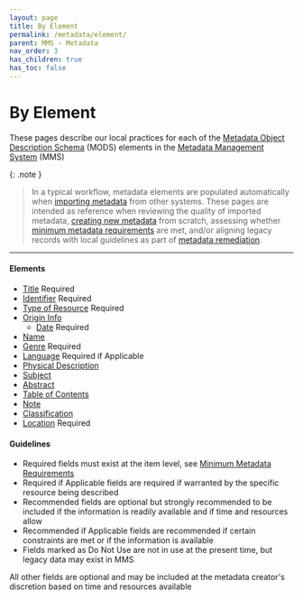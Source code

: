 ```yaml
---
layout: page
title: By Element
permalink: /metadata/element/
parent: MMS › Metadata
nav_order: 3
has_children: true
has_toc: false
---
```


# By Element
These pages describe our local practices for each of the [Metadata Object Description Schema](/metadata-documentation/resources/glossary/#metadata-object-description-schema) (MODS) elements in the [Metadata Management System](/metadata-documentation/resources/glossary/#metadata-management-system) (MMS)

{: .note }
> In a typical workflow, metadata elements are populated automatically when [importing metadata](/metadata-documentation/workflows/import/) from other systems. These pages are intended as reference when reviewing the quality of imported metadata, [creating new metadata](/metadata-documentation/workflows/create/) from scratch, assessing whether [minimum metadata requirements](/metadata-documentation/metadata/guidelines/#minimum-metadata-requirements) are met, and/or aligning legacy records with local guidelines as part of [metadata remediation](/metadata-documentation/workflows/remediation/).

---

#### Elements
- [Title](/metadata-documentation/metadata/element/title/) <span class="label label-blue fs-1 mb-1 mx-1">Required</span>
- [Identifier](/metadata-documentation/metadata/element/identifier/) <span class="label label-blue fs-1 mb-1 mx-1">Required</span>
- [Type of Resource](/metadata-documentation/metadata/element/type-of-resource/) <span class="label label-blue fs-1 mb-1 mx-1">Required</span>
- [Origin Info](/metadata-documentation/metadata/element/origin-info/)
    - [Date](/metadata-documentation/metadata/element/origin-info/#date) <span class="label label-blue fs-1 mb-1 mx-1">Required</span>
- [Name](/metadata-documentation/metadata/element/name/)
- [Genre](/metadata-documentation/metadata/element/genre/) <span class="label label-blue fs-1 mb-1 mx-1">Required</span>
- [Language](/metadata-documentation/metadata/element/language/) <span class="label label-blue fs-1 mb-1 mx-1">Required if Applicable</span>
- [Physical Description](/metadata-documentation/metadata/element/physical-description/)
- [Subject](/metadata-documentation/metadata/element/subject/)
- [Abstract](/metadata-documentation/metadata/element/abstract/)
- [Table of Contents](/metadata-documentation/metadata/element/table-of-contents/)
- [Note](/metadata-documentation/metadata/element/note/)
- [Classification](/metadata-documentation/metadata/element/classification/)
- [Location](/metadata-documentation/metadata/element/location/) <span class="label label-blue fs-1 mb-1 mx-1">Required</span>

#### Guidelines

- <span class="label label-blue fs-1 mb-1 mx-1">Required</span> fields must exist at the item level, see [Minimum Metadata Requirements](/metadata-documentation/metadata/guidelines/#minimum-metadata-requirements)
 - <span class="label label-blue fs-1 mb-1 mx-1">Required if Applicable</span> fields are required if warranted by the specific resource being described
- <span class="label label-blue fs-1 mb-1 mx-1">Recommended</span> fields are optional but strongly recommended to be included if the information is readily available and if time and resources allow
- <span class="label label-blue fs-1 mb-1 mx-1">Recommended if Applicable</span> fields are recommended if certain constraints are met or if the information is available
- Fields marked as <span class="label label-red fs-1 mb-1 mx-1">Do Not Use</span> are not in use at the present time, but legacy data may exist in MMS

All other fields are optional and may be included at the metadata creator's discretion based on time and resources available

<!--
Template

# Element
{: .d-inline .v-align-middle .no_toc .mr-2 }
Required
{: .d-inline .v-align-middle .label .label-blue .mx-1 }
Repeatable
{: .d-inline .v-align-middle .label .label-green .mx-1 }
[View MODS Documentation →](https://www.loc.gov/standards/mods/userguide/generalapp.html)
{: .d-inline .v-align-middle .text-zeta .ml-2 }

Definition from MODS
{: .d-block .mt-2 .fs-6 .fw-300 }

## Table of Contents
{: .no_toc .text-delta }

1. TOC
{:toc}

## Purpose
Lorem ipsem

## Guidelines
- Lorem ipsem

## Workflows

### Lorem ipsem

Lorem ipsem

## Subelements

---

### Subelement name
{: .d-inline .v-align-middle .mr-2 }
Required
{: .d-inline .v-align-middle .label .label-blue .mx-1 }
[View MODS Documentation →](https://www.loc.gov/standards/mods/userguide/generalapp.html)
{: .d-inline .v-align-middle .text-zeta .ml-2 }

_Definition from MODS_
{: .d-block .mt-2 }

#### Guidelines
{: .no_toc }
- Lorem ipsem

---

## Attributes

---

### Attribute name
{: .d-inline .v-align-middle .mr-2 }
Required
{: .d-inline .v-align-middle .label .label-blue .mx-1 }
[View MODS Documentation →](https://www.loc.gov/standards/mods/userguide/generalapp.html)
{: .d-inline .v-align-middle .text-zeta .ml-2 }

_Definition from MODS_
{: .d-block .mt-2 }

#### Guidelines
{: .no_toc }
- Lorem ipsem

---

## See Also
- [Top-level Element: &lt;TK&gt;](https://www.loc.gov/standards/mods/userguide/generalapp.html) for official MODS documentation from the Library of Congress

-->
